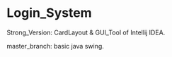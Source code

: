 # Login_System

Strong_Version:
CardLayout & GUI_Tool of Intellij IDEA.

master_branch:
basic java swing.
